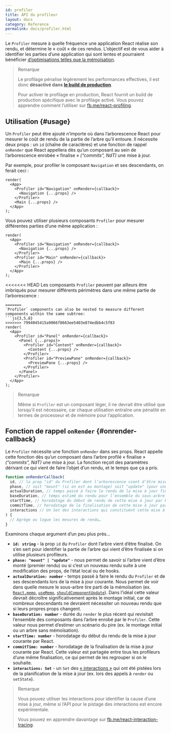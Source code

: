 ```yaml
---
id: profiler
title: API du profileur
layout: docs
category: Reference
permalink: docs/profiler.html
---
```


Le `Profiler` mesure à quelle fréquence une application React réalise son rendu, et détermine le « coût » de ces rendus.  L’objectif est de vous aider à identifier les parties d’une application qui sont lentes et pourraient bénéficier [d’optimisations telles que la mémoïsation](/docs/hooks-faq.html#how-to-memoize-calculations).

> Remarque
>
> Le profilage pénalise légèrement les performances effectives, il est donc **désactivé dans [le build de production](/docs/optimizing-performance.html#use-the-production-build)**.
>
> Pour activer le profilage en production, React fournit un build de production spécifique avec le profilage
> activé.  Vous pouvez apprendre comment l’utiliser sur [fb.me/react-profiling](https://fb.me/react-profiling).

## Utilisation {#usage}

Un `Profiler` peut être ajouté n’importe où dans l’arborescence React pour mesurer le coût de rendu de la partie de l’arbre qu’il entoure.  Il nécessite deux props : un `id` (chaîne de caractères) et une fonction de rappel `onRender` que React appellera dès qu’un composant au sein de l’arborescence enrobée « finalise » *(“commits”, NdT)* une mise à jour.

Par exemple, pour profiler le composant `Navigation` et ses descendants, on ferait ceci :

```js{3}
render(
  <App>
    <Profiler id="Navigation" onRender={callback}>
      <Navigation {...props} />
    </Profiler>
    <Main {...props} />
  </App>
);
```

Vous pouvez utiliser plusieurs composants `Profiler` pour mesurer différentes parties d’une même application :

```js{3,6}
render(
  <App>
    <Profiler id="Navigation" onRender={callback}>
      <Navigation {...props} />
    </Profiler>
    <Profiler id="Main" onRender={callback}>
      <Main {...props} />
    </Profiler>
  </App>
);
```

<<<<<<< HEAD
Les composants `Profiler` peuvent par ailleurs être imbriqués pour mesurer différents périmètres dans une même partie de l’arborescence :

```js{2,6,8}
=======
`Profiler` components can also be nested to measure different components within the same subtree:
```js{3,5,8}
>>>>>>> 7994045415a9066f8663ee5403e874edbb4c5f83
render(
  <App>
    <Profiler id="Panel" onRender={callback}>
      <Panel {...props}>
        <Profiler id="Content" onRender={callback}>
          <Content {...props} />
        </Profiler>
        <Profiler id="PreviewPane" onRender={callback}>
          <PreviewPane {...props} />
        </Profiler>
      </Panel>
    </Profiler>
  </App>
);
```

> Remarque
>
> Même si `Profiler` est un composant léger, il ne devrait être utilisé que lorsqu’il est nécessaire, car chaque utilisation entraîne une pénalité en termes de processeur et de mémoire pour l’application.

## Fonction de rappel `onRender` {#onrender-callback}

Le `Profiler` nécessite une fonction `onRender` dans ses props.  React appelle cette fonction dès qu’un composant dans l’arbre profilé « finalise » *(“commits”, NdT)* une mise à jour.  La fonction reçoit des paramètres dérivant ce qui vient de faire l‘objet d’un rendu, et le temps que ça a pris.

```js
function onRenderCallback(
  id, // la prop "id" du Profiler dont l’arborescence vient d’être mise à jour
  phase, // soit "mount" (si on est au montage) soit "update" (pour une mise à jour)
  actualDuration, // temps passé à faire le rendu de la mise à jour finalisée
  baseDuration, // temps estimé du rendu pour l’ensemble du sous-arbre sans mémoïsation
  startTime, // horodatage du début de rendu de cette mise à jour par React
  commitTime, // horodatage de la finalisation de cette mise à jour par React
  interactions // Un Set des interactions qui constituent cette mise à jour
) {
  // Agrège ou logue les mesures de rendu…
}
```

Examinons chaque argument d’un peu plus près…

* **`id: string`** -
la prop `id` du `Profiler` dont l’arbre vient d’être finalisé.
On s’en sert pour identifier la partie de l’arbre qui vient d’être finalisée si on utilise plusieurs profileurs.
* **`phase: "mount" | "update"`** -
nous permet de savoir si l’arbre vient d’être monté (premier rendu) ou si c’est un nouveau rendu suite à une modification des props, de l’état local ou de hooks.
* **`actualDuration: number`** -
temps passé à faire le rendu du `Profiler` et de ses descendants lors de la mise à jour courante.
Nous permet de voir dans quelle mesure le sous-arbre tire parti de la mémoïsation (ex. [`React.memo`](/docs/react-api.html#reactmemo), [`useMemo`](/docs/hooks-reference.html#usememo), [`shouldComponentUpdate`](/docs/hooks-faq.html#how-do-i-implement-shouldcomponentupdate)).
Dans l’idéal cette valeur devrait décroître significativement après le montage initial, car de nombreux descendants ne devraient nécessiter un nouveau rendu que si leurs propres props changent.
* **`baseDuration: number`** -
durée du `render` le plus récent qui revisitait l’ensemble des composants dans l’arbre enrobé par le `Profiler`.
Cette valeur nous permet d’estimer un scénario du pire (ex. le montage initial ou un arbre sans mémoïsation).
* **`startTime: number`** -
horodatage du début du rendu de la mise à jour courante par React.
* **`commitTime: number`** -
horodatage de la finalisation de la mise à jour courante par React.
Cette valeur est partagée entre tous les profileurs d’une même finalisation, ce qui permet de les regrouper si on le souhaite.
* **`interactions: Set`** -
un `Set` des [« interactions »](https://fb.me/react-interaction-tracing) qui ont été pistées lors de la planification de la mise à jour (ex. lors des appels à `render` ou `setState`).

> Remarque
>
> Vous pouvez utiliser les interactions pour identifier la cause d’une mise à jour, même si l’API pour le pistage des interactions est encore expérimentale.
>
> Vous pouvez en apprendre davantage sur [fb.me/react-interaction-tracing](https://fb.me/react-interaction-tracing).
